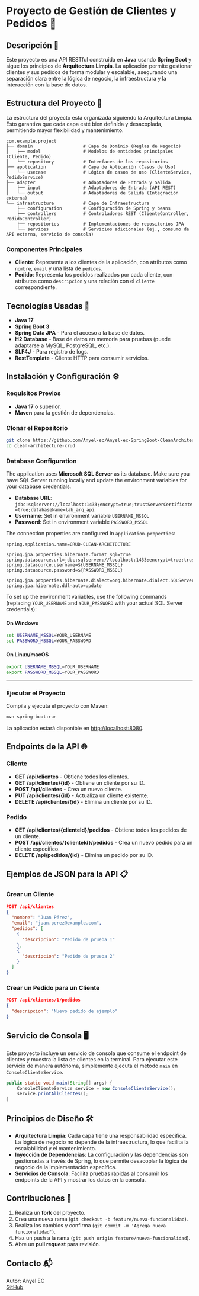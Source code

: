 # Proyecto de Gestión de Clientes y Pedidos 🛒

## Descripción 📄

Este proyecto es una API RESTful construida en **Java** usando **Spring Boot** y sigue los principios de **Arquitectura Limpia**. La aplicación permite gestionar clientes y sus pedidos de forma modular y escalable, asegurando una separación clara entre la lógica de negocio, la infraestructura y la interacción con la base de datos.

## Estructura del Proyecto 📂

La estructura del proyecto está organizada siguiendo la Arquitectura Limpia. Esto garantiza que cada capa esté bien definida y desacoplada, permitiendo mayor flexibilidad y mantenimiento.

```
com.example.project
├── domain                   # Capa de Dominio (Reglas de Negocio)
│   ├── model                # Modelos de entidades principales (Cliente, Pedido)
│   └── repository           # Interfaces de los repositorios
├── application              # Capa de Aplicación (Casos de Uso)
│   └── usecase              # Lógica de casos de uso (ClienteService, PedidoService)
├── adapter                  # Adaptadores de Entrada y Salida
│   ├── input                # Adaptadores de Entrada (API REST)
│   └── output               # Adaptadores de Salida (Integración externa)
└── infrastructure           # Capa de Infraestructura
    ├── configuration        # Configuración de Spring y beans
    ├── controllers          # Controladores REST (ClienteController, PedidoController)
    ├── repositories         # Implementaciones de repositorios JPA
    └── services             # Servicios adicionales (ej., consumo de API externa, servicio de consola)
```

### Componentes Principales

- **Cliente**: Representa a los clientes de la aplicación, con atributos como `nombre`, `email` y una lista de `pedidos`.
- **Pedido**: Representa los pedidos realizados por cada cliente, con atributos como `descripcion` y una relación con el `cliente` correspondiente.

## Tecnologías Usadas 🚀

- **Java 17**
- **Spring Boot 3**
- **Spring Data JPA** - Para el acceso a la base de datos.
- **H2 Database** - Base de datos en memoria para pruebas (puede adaptarse a MySQL, PostgreSQL, etc.).
- **SLF4J** - Para registro de logs.
- **RestTemplate** - Cliente HTTP para consumir servicios.

## Instalación y Configuración ⚙️

### Requisitos Previos

- **Java 17** o superior.
- **Maven** para la gestión de dependencias.

### Clonar el Repositorio

```bash
git clone https://github.com/Anyel-ec/Anyel-ec-SpringBoot-CleanArchitecture-CRUD-JPA-SqlServer 
cd clean-architecture-crud
```


### Database Configuration

The application uses **Microsoft SQL Server** as its database. Make sure you have SQL Server running locally and update the environment variables for your database credentials.

- **Database URL**: `jdbc:sqlserver://localhost:1433;encrypt=true;trustServerCertificate=true;databaseName=lab_arq_api`
- **Username**: Set in environment variable `USERNAME_MSSQL`
- **Password**: Set in environment variable `PASSWORD_MSSQL`

The connection properties are configured in `application.properties`:

```properties
spring.application.name=CRUD-CLEAN-ARCHITECTURE

spring.jpa.properties.hibernate.format_sql=true
spring.datasource.url=jdbc:sqlserver://localhost:1433;encrypt=true;trustServerCertificate=true;databaseName=lab_arq_api
spring.datasource.username=${USERNAME_MSSQL}
spring.datasource.password=${PASSWORD_MSSQL}

spring.jpa.properties.hibernate.dialect=org.hibernate.dialect.SQLServerDialect
spring.jpa.hibernate.ddl-auto=update
```

To set up the environment variables, use the following commands (replacing `YOUR_USERNAME` and `YOUR_PASSWORD` with your actual SQL Server credentials):

#### On Windows

```cmd
set USERNAME_MSSQL=YOUR_USERNAME
set PASSWORD_MSSQL=YOUR_PASSWORD
```

#### On Linux/macOS

```bash
export USERNAME_MSSQL=YOUR_USERNAME
export PASSWORD_MSSQL=YOUR_PASSWORD
```
---
### Ejecutar el Proyecto

Compila y ejecuta el proyecto con Maven:

```bash
mvn spring-boot:run
```

La aplicación estará disponible en [http://localhost:8080](http://localhost:8080).

## Endpoints de la API 🌐

### Cliente

- **GET /api/clientes** - Obtiene todos los clientes.
- **GET /api/clientes/{id}** - Obtiene un cliente por su ID.
- **POST /api/clientes** - Crea un nuevo cliente.
- **PUT /api/clientes/{id}** - Actualiza un cliente existente.
- **DELETE /api/clientes/{id}** - Elimina un cliente por su ID.

### Pedido

- **GET /api/clientes/{clienteId}/pedidos** - Obtiene todos los pedidos de un cliente.
- **POST /api/clientes/{clienteId}/pedidos** - Crea un nuevo pedido para un cliente específico.
- **DELETE /api/pedidos/{id}** - Elimina un pedido por su ID.

## Ejemplos de JSON para la API 📋

### Crear un Cliente

```json
POST /api/clientes
{
  "nombre": "Juan Pérez",
  "email": "juan.perez@example.com",
  "pedidos": [
    {
      "descripcion": "Pedido de prueba 1"
    },
    {
      "descripcion": "Pedido de prueba 2"
    }
  ]
}
```

### Crear un Pedido para un Cliente

```json
POST /api/clientes/1/pedidos
{
  "descripcion": "Nuevo pedido de ejemplo"
}
```

## Servicio de Consola 🖥️

Este proyecto incluye un servicio de consola que consume el endpoint de clientes y muestra la lista de clientes en la terminal. Para ejecutar este servicio de manera autónoma, simplemente ejecuta el método `main` en `ConsoleClienteService`.

```java
public static void main(String[] args) {
    ConsoleClienteService service = new ConsoleClienteService();
    service.printAllClientes();
}
```

## Principios de Diseño 🛠️

- **Arquitectura Limpia**: Cada capa tiene una responsabilidad específica. La lógica de negocio no depende de la infraestructura, lo que facilita la escalabilidad y el mantenimiento.
- **Inyección de Dependencias**: La configuración y las dependencias son gestionadas a través de Spring, lo que permite desacoplar la lógica de negocio de la implementación específica.
- **Servicios de Consola**: Facilita pruebas rápidas al consumir los endpoints de la API y mostrar los datos en la consola.

## Contribuciones 🤝

1. Realiza un **fork** del proyecto.
2. Crea una nueva rama (`git checkout -b feature/nueva-funcionalidad`).
3. Realiza los cambios y confirma (`git commit -m 'Agrega nueva funcionalidad'`).
4. Haz un push a la rama (`git push origin feature/nueva-funcionalidad`).
5. Abre un **pull request** para revisión.

## Contacto 📬

Autor: Anyel EC  
[GitHub](https://github.com/Anyel-ec)

